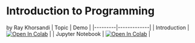 # Introduction to Programming
by Ray Khorsandi
| Topic | Demo | 
|---------|-------------|
| Introduction | [![Open In Colab](https://colab.research.google.com/assets/colab-badge.svg)](https://colab.research.google.com/github/khorsandi2014/intro_to_programming/blob/main/Introduction%20to%20Programming.ipynb) | 
| Jupyter Notebook | [![Open In Colab](https://colab.research.google.com/assets/colab-badge.svg)](https://colab.research.google.com/github/khorsandi2014/intro_ML/blob/main/Jupyter_demo.ipynb) | 
